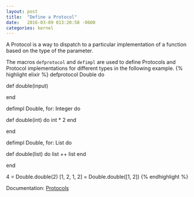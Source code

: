 ```yaml
---
layout: post
title:  "Define a Protocol"
date:   2016-03-09 013:20:58 -0600
categories: kernel
---
```

A Protocol is a way to dispatch to a particular implementation of a function based on the type of the parameter.

The macros `defprotocol` and `defimpl` are used to define Protocols and Protocol implementations for different types in the following example.
{% highlight elixir %}
defprotocol Double do

  def double(input)

end

defimpl Double, for: Integer do

  def double(int) do
    int * 2
  end

end


defimpl Double, for: List do

  def double(list) do
    list ++ list
  end

end

4 = Double.double(2)
[1, 2, 1, 2] = Double.double([1, 2])
{% endhighlight %}

Documentation: [Protocols](http://elixir-lang.org/getting-started/protocols.html)
